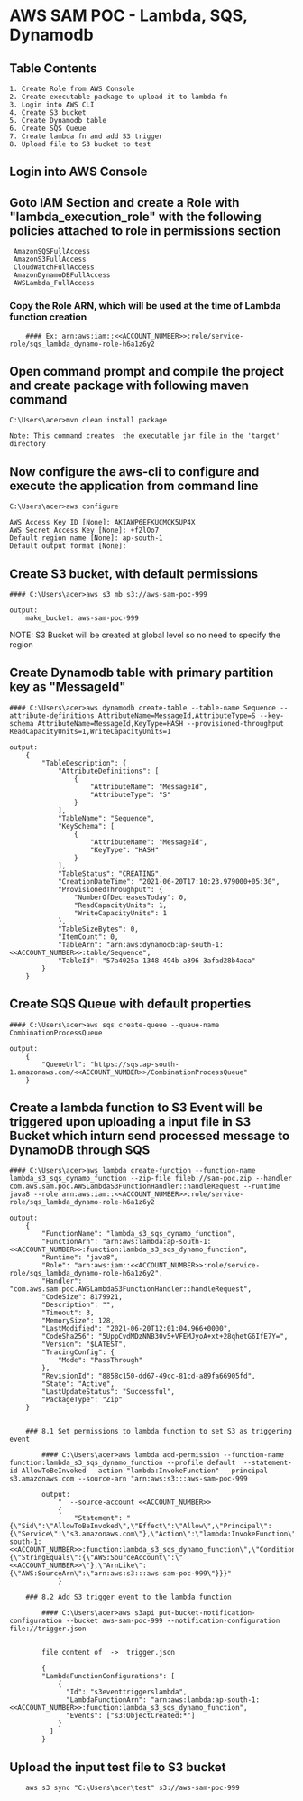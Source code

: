 # AWS SAM POC - Lambda, SQS, Dynamodb

## Table Contents
	1. Create Role from AWS Console
	2. Create executable package to upload it to lambda fn
	3. Login into AWS CLI
	4. Create S3 bucket
	5. Create Dynamodb table
	6. Create SQS Queue
	7. Create lambda fn and add S3 trigger
	8. Upload file to S3 bucket to test
	

## Login into AWS Console

## Goto IAM Section and create a Role with "lambda_execution_role" with the following policies attached to role in permissions section
 
	 AmazonSQSFullAccess
	 AmazonS3FullAccess
	 CloudWatchFullAccess
	 AmazonDynamoDBFullAccess
	 AWSLambda_FullAccess
 
 ### Copy the Role ARN, which will be used at the time of Lambda function creation
		
		#### Ex: arn:aws:iam::<<ACCOUNT_NUMBER>>:role/service-role/sqs_lambda_dynamo-role-h6a1z6y2

## Open command prompt and compile the project and create package with following maven command

	C:\Users\acer>mvn clean install package
	
	Note: This command creates  the executable jar file in the 'target' directory
	
## Now configure the aws-cli to configure and execute the application from command line
	
	C:\Users\acer>aws configure
	
	AWS Access Key ID [None]: AKIAWP6EFKUCMCK5UP4X
	AWS Secret Access Key [None]: +f2lOo7
	Default region name [None]: ap-south-1
	Default output format [None]:



## Create S3 bucket, with default permissions

	#### C:\Users\acer>aws s3 mb s3://aws-sam-poc-999
	
	output:
		make_bucket: aws-sam-poc-999 

NOTE: S3 Bucket will be created at global level so no need to specify the region


## Create Dynamodb table with primary partition key as "MessageId"


	#### C:\Users\acer>aws dynamodb create-table --table-name Sequence --attribute-definitions AttributeName=MessageId,AttributeType=S --key-schema AttributeName=MessageId,KeyType=HASH --provisioned-throughput ReadCapacityUnits=1,WriteCapacityUnits=1
	
	output:
		{
			"TableDescription": {
				"AttributeDefinitions": [
					{
						"AttributeName": "MessageId",
						"AttributeType": "S"
					}
				],
				"TableName": "Sequence",
				"KeySchema": [
					{
						"AttributeName": "MessageId",
						"KeyType": "HASH"
					}
				],
				"TableStatus": "CREATING",
				"CreationDateTime": "2021-06-20T17:10:23.979000+05:30",
				"ProvisionedThroughput": {
					"NumberOfDecreasesToday": 0,
					"ReadCapacityUnits": 1,
					"WriteCapacityUnits": 1
				},
				"TableSizeBytes": 0,
				"ItemCount": 0,
				"TableArn": "arn:aws:dynamodb:ap-south-1:<<ACCOUNT_NUMBER>>:table/Sequence",
				"TableId": "57a4025a-1348-494b-a396-3afad28b4aca"
			}
		}



## Create SQS Queue with default properties

	#### C:\Users\acer>aws sqs create-queue --queue-name CombinationProcessQueue
	
	output:
		{
			"QueueUrl": "https://sqs.ap-south-1.amazonaws.com/<<ACCOUNT_NUMBER>>/CombinationProcessQueue"
		}


## Create a lambda function to S3 Event will be triggered upon uploading a input file in S3 Bucket which inturn send processed message to DynamoDB through SQS


	#### C:\Users\acer>aws lambda create-function --function-name lambda_s3_sqs_dynamo_function --zip-file fileb://sam-poc.zip --handler com.aws.sam.poc.AWSLambdaS3FunctionHandler::handleRequest --runtime java8 --role arn:aws:iam::<<ACCOUNT_NUMBER>>:role/service-role/sqs_lambda_dynamo-role-h6a1z6y2

	output:
		{
			"FunctionName": "lambda_s3_sqs_dynamo_function",
			"FunctionArn": "arn:aws:lambda:ap-south-1:<<ACCOUNT_NUMBER>>:function:lambda_s3_sqs_dynamo_function",
			"Runtime": "java8",
			"Role": "arn:aws:iam::<<ACCOUNT_NUMBER>>:role/service-role/sqs_lambda_dynamo-role-h6a1z6y2",
			"Handler": "com.aws.sam.poc.AWSLambdaS3FunctionHandler::handleRequest",
			"CodeSize": 8179921,
			"Description": "",
			"Timeout": 3,
			"MemorySize": 128,
			"LastModified": "2021-06-20T12:01:04.966+0000",
			"CodeSha256": "5UppCvdMDzNNB30v5+VFEMJyoA+xt+28qhetG6IfE7Y=",
			"Version": "$LATEST",
			"TracingConfig": {
				"Mode": "PassThrough"
			},
			"RevisionId": "8858c150-dd67-49cc-81cd-a89fa66905fd",
			"State": "Active",
			"LastUpdateStatus": "Successful",
			"PackageType": "Zip"
		}


		### 8.1 Set permissions to lambda function to set S3 as triggering event

			#### C:\Users\acer>aws lambda add-permission --function-name function:lambda_s3_sqs_dynamo_function --profile default  --statement-id AllowToBeInvoked --action "lambda:InvokeFunction" --principal s3.amazonaws.com --source-arn "arn:aws:s3:::aws-sam-poc-999
			
			output:
				"  --source-account <<ACCOUNT_NUMBER>>
				{
					"Statement": "{\"Sid\":\"AllowToBeInvoked\",\"Effect\":\"Allow\",\"Principal\":{\"Service\":\"s3.amazonaws.com\"},\"Action\":\"lambda:InvokeFunction\",\"Resource\":\"arn:aws:lambda:ap-south-1:<<ACCOUNT_NUMBER>>:function:lambda_s3_sqs_dynamo_function\",\"Condition\":{\"StringEquals\":{\"AWS:SourceAccount\":\"<<ACCOUNT_NUMBER>>\"},\"ArnLike\":{\"AWS:SourceArn\":\"arn:aws:s3:::aws-sam-poc-999\"}}}"
				}

		### 8.2 Add S3 trigger event to the lambda function

			#### C:\Users\acer>aws s3api put-bucket-notification-configuration --bucket aws-sam-poc-999 --notification-configuration file://trigger.json


			file content of  ->  trigger.json 

			{
			"LambdaFunctionConfigurations": [
				{
				  "Id": "s3eventtriggerslambda",
				  "LambdaFunctionArn": "arn:aws:lambda:ap-south-1:<<ACCOUNT_NUMBER>>:function:lambda_s3_sqs_dynamo_function",
				  "Events": ["s3:ObjectCreated:*"]
				}
			  ]
			}
			

## Upload the input test file to S3 bucket
	
		aws s3 sync "C:\Users\acer\test" s3://aws-sam-poc-999
